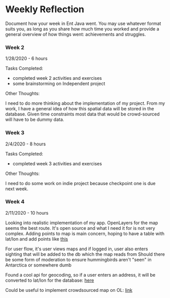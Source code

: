 # Weekly Reflection

Document how your week in Ent Java went. You may use whatever format suits you, as long as you share how much time you worked and provide a general overview of how things went: achievements and struggles. 


### Week 2

1/28/2020 - 6 hours

Tasks Completed:

 * completed week 2 activities and exercises
 * some brainstorming on Independent project
 
Other Thoughts:

I need to do more thinking about the implementation of my project. From my work, I have a general idea of how this spatial data
will be stored in the database. Given time constraints most data that would be crowd-sourced will have to be dummy data.

 
### Week 3

2/4/2020 - 8 hours

Tasks Completed:

   * completed week 3 activities and exercises
   
   Other Thoughts:
   
   I need to do some work on indie project because checkpoint one is due next week. 
### Week 4

2/11/2020 - 10 hours

Looking into realistic implementation of my app. OpenLayers for the map seems the best route.
It's open source and what I need it for is not very complex. Adding points to map
is main concern, hoping to have a table with lat/lon and add points like [this](https://gis.stackexchange.com/questions/314140/openlayers-5-add-multiple-markers) 

For user flow, it's user views maps and if logged in, user also enters sighting that will be added to the db which the map reads from
Should there be some form of moderation to ensure hummingbirds aren't "seen" in Antarctica or somewhere dumb

Found a cool api for geocoding, so if a user enters an address, it will be converted to lat/lon for the database: [here](https://opencagedata.com/)

Could be useful to implement crowdsourced map on OL: [link](https://gis.stackexchange.com/questions/32159/using-openlayers-to-collect-data-by-crowdsourcing)

    

